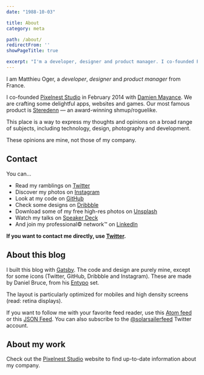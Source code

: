 ```yaml
---
date: "1988-10-03"

title: About
category: meta

path: /about/
redirectFrom: ''
showPageTitle: true

excerpt: "I'm a developer, designer and product manager. I co-founded Pixelnest Studio in February 2014, where we created Steredenn."
---
```


I am Matthieu Oger, a _developer_, _designer_ and _product manager_ from France.

I co-founded [Pixelnest Studio][pixelnest] in February 2014 with [Damien Mayance][dmayance]. We are crafting some delightful apps, websites and games. Our most famous product is [Steredenn](http://steredenn.pixelnest.io) — an award-winning shmup/roguelike.

This place is a way to express my thoughts and opinions on a broad range of subjects, including technology, design, photography and development.

These opinions are mine, not those of my company.

## Contact

You can…

* Read my ramblings on [Twitter](https://twitter.com/solarsailer/)
* Discover my photos on [Instagram](https://www.instagram.com/matthieuoger/)
* Look at my code on [GitHub](https://github.com/solarsailer/)
* Check some designs on [Dribbble](https://dribbble.com/matthieuoger/)
* Download some of my free high-res photos on [Unsplash](https://unsplash.com/matthieuoger/)
* Watch my talks on [Speaker Deck](https://speakerdeck.com/matthieuoger/)
* And join my professional© network™ on [LinkedIn](https://linkedin.com/in/matthieuoger/)

**If you want to contact me directly, use [Twitter](https://twitter.com/solarsailer/).**

## About this blog

I built this blog with [Gatsby][gatsby]. The code and design are purely mine, except for some icons (Twitter, GitHub, Dribbble and Instagram). These are made by Daniel Bruce, from his [Entypo][entypo] set.

The layout is particularly optimized for mobiles and high density screens (read: retina displays).

If you want to follow me with your favorite feed reader, use this [Atom feed](/atom.xml) or this [JSON Feed](/feed.json). You can also subscribe to the [@solarsailerfeed](http://twitter.com/solarsailerfeed) Twitter account.

## About my work

Check out the [Pixelnest Studio][pixelnest] website to find up-to-date information about my company.


[pixelnest]: http://pixelnest.io/
[dmayance]: http://dmayance.com/
[gatsby]: https://www.gatsbyjs.org/
[github]: http://github.com/
[entypo]: http://entypo.com/
